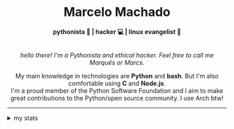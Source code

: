 <h1 align="center"> Marcelo Machado </h1> <!-- <img src="https://tryhackme-badges.s3.amazonaws.com/mmaachado.png" alt="TryHackMe"> -->
    
<div align="center">
<b>pythonista 🐍 | hacker 💻 | linux evangelist 🐧</b>
<br>
<br>

<i>hello there! I'm a Pythonista and ethical hacker. Feel free to call me Marquês or Marcs.</i>

<p>

My main knowledge in technologies are **Python** and **bash**. But I'm also comfortable using **C** and **Node.js**. <br/>
I'm a proud member of the Python Software Foundation and I aim to make great contributions to the Python/open source community. I use Arch btw!
</p>

</div>

---

<details closed>    
<summary>my stats</summary>

<!--START_SECTION:waka-->
**I'm an Early 🐤** 

```text
🌞 Morning    58 commits     ████░░░░░░░░░░░░░░░░░░░░░   16.34% 
🌆 Daytime    143 commits    ██████████░░░░░░░░░░░░░░░   40.28% 
🌃 Evening    141 commits    ██████████░░░░░░░░░░░░░░░   39.72% 
🌙 Night      13 commits     █░░░░░░░░░░░░░░░░░░░░░░░░   3.66%

```


📊 **This Week I Spent My Time On** 

```text
⌚︎ Time Zone: America/Sao_Paulo

💬 Programming Languages: 
Markdown                 3 hrs 8 mins        ███████████░░░░░░░░░░░░░░   44.4% 
Assembly                 2 hrs 11 mins       ███████░░░░░░░░░░░░░░░░░░   30.94% 
JSON                     31 mins             █░░░░░░░░░░░░░░░░░░░░░░░░   7.33% 
Image (svg)              25 mins             █░░░░░░░░░░░░░░░░░░░░░░░░   6.02% 
Python                   13 mins             ░░░░░░░░░░░░░░░░░░░░░░░░░   3.28%

🔥 Editors: 
Zed                      3 hrs 41 mins       █████████████░░░░░░░░░░░░   52.12% 
Obsidian                 2 hrs 54 mins       ██████████░░░░░░░░░░░░░░░   41.0% 
VS Code                  29 mins             █░░░░░░░░░░░░░░░░░░░░░░░░   6.88%

💻 Operating System: 
Linux                    3 hrs 41 mins       █████████████░░░░░░░░░░░░   52.12% 
Windows                  3 hrs 23 mins       ████████████░░░░░░░░░░░░░   47.88%

```


 Last Updated on 22/07/2025
<!--END_SECTION:waka-->

<!-- <div>
        <a target="_blank" rel="noopener noreferrer" href="https://github.com/mmaachado?tab=repositories"><img src="https://github-readme-stats.vercel.app/api/top-langs/?username=mmaachado&hide=html,css,swift,ruby&langs_count=6&hide_border=true&layout=compact&show_icons=true&line_height=10&theme=transparent&title_color=4a86d1&custom_title=favourite%20languages"
       alt="most used languages" align="right"></a>
     <a target="_blank" rel="noopener noreferrer" href="https://wakatime.com/@mmachado"><img width="400rem" src="https://github-readme-stats.vercel.app/api/wakatime?username=mmachado&theme=transparent&hide_border=true&hide=markdown,html,css,text,other,yaml,json,prolog,dart,docker,xml,gitconfig,TSQL&hide_title=true&line_height=50&langs_count=4&layout=default" alt="wakatime stats" align="left" /></a> 
        

</div>

 <img src="https://raw.githubusercontent.com/MicaelliMedeiros/micaellimedeiros/master/image/computer-illustration.png" min-width="400px" max-width="400px" width="400px" align="right" alt="computer-illustration.png"> -->
<!-- [![Buy me a coffee](https://img.shields.io/badge/Buy%20Me%20a%20Coffee-ffdd00?style=for-the-badge&logo=buy-me-a-coffee&logoColor=black)](https://www.buymeacoffee.com/anticodingclub) -->

</details>

